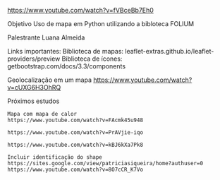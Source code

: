 https://www.youtube.com/watch?v=fVBceBb7Eh0


Objetivo Uso de mapa em Python utilizando a bibloteca FOLIUM

Palestrante Luana Almeida

Links importantes:
Biblioteca de mapas: leaflet-extras.github.io/leaflet-providers/preview
Biblioteca de ícones: getbootstrap.com/docs/3.3/components


Geolocalização em um mapa
https://www.youtube.com/watch?v=cUXG6H3OhRQ

Próximos estudos 

    Mapa com mapa de calor
    https://www.youtube.com/watch?v=FAcmk45u948

    https://www.youtube.com/watch?v=PrAVjie-iqo

    https://www.youtube.com/watch?v=kBJ6kXa7Pk8

    Incluir identificação do shape 
    https://sites.google.com/view/patriciasiqueira/home?authuser=0
    https://www.youtube.com/watch?v=8O7cCR_K7Vo
